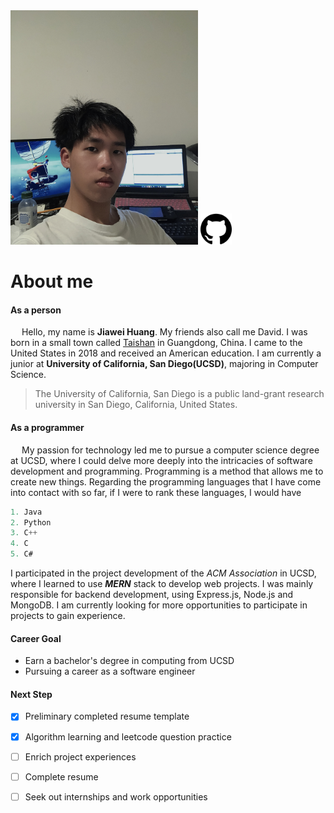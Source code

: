 <a>
  <img src="/picture/me.png" width="300" />
</a>

<a href="https://github.com/SoulCoder3">
  <img src="/picture/github_icon.png" width="50" />
</a>

# About me
#### As a person
&emsp; Hello, my name is **Jiawei Huang**. My friends also call me David. I was born in a small town called [Taishan](/picture/Taishan.png) in Guangdong, China. I came to the United States in 2018 and received an American education. I am currently a junior at **University of California, San Diego(UCSD)**, majoring in Computer Science.
> The University of California, San Diego is a public land-grant research university in San Diego, California, United States.
#### As a programmer
&emsp; My passion for technology led me to pursue a computer science degree at UCSD, where I could delve more deeply into the intricacies of software development and programming. Programming is a method that allows me to create new things. Regarding the programming languages ​​that I have come into contact with so far, if I were to rank these languages, I would have
```java
1. Java
2. Python
3. C++
4. C
5. C#
```
I participated in the project development of the _ACM Association_ in UCSD, where I learned to use ***MERN*** stack to develop web projects. I was mainly responsible for backend development, using Express.js, Node.js and MongoDB. 
I am currently looking for more opportunities to participate in projects to gain experience.

#### Career Goal
* Earn a bachelor's degree in computing from UCSD
* Pursuing a career as a software engineer

#### Next Step
- [x] Preliminary completed resume template
- [x] Algorithm learning and leetcode question practice
- [ ] Enrich project experiences
- [ ] Complete resume
- [ ] Seek out internships and work opportunities





